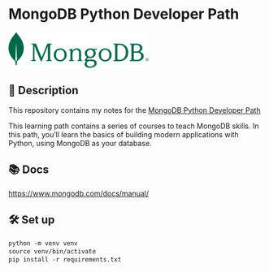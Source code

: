 # MongoDB Python Developer Path

![logo](/assets/logo.png)


## 👀 Description

This repository contains my notes for the [MongoDB Python Developer Path](https://learn.mongodb.com/learn/learning-path/mongodb-python-developer-path)

This learning path contains a series of courses to teach MongoDB skills. In this path, you’ll learn the basics of building modern applications with Python, using MongoDB as your database.

## 📚 Docs

https://www.mongodb.com/docs/manual/


## 🛠️ Set up

```console
python -m venv venv
source venv/bin/activate
pip install -r requirements.txt
```

